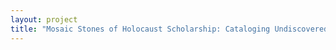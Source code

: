 ```yaml
--- 
layout: project 
title: "Mosaic Stones of Holocaust Scholarship: Cataloging Undiscovered Collections of Personal and Family Papers at the USHMM" 
---
```



